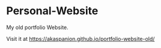 # Personal-Website
My old portfolio Website.

Visit it at https://akaspanion.github.io/portfolio-website-old/

